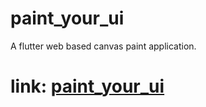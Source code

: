 # paint_your_ui
A flutter web based canvas paint application.
# link: [paint_your_ui](https://chauhansarvesh4.github.io/paint_your_ui/)
